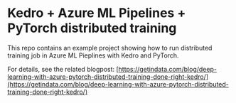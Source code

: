 # Kedro + Azure ML Pipelines + PyTorch distributed training
This repo contains an example project showing how to run distributed training job in Azure ML Pieplines with Kedro and PyTorch.

For details, see the related blogpost: [https://getindata.com/blog/deep-learning-with-azure-pytorch-distributed-training-done-right-kedro/](https://getindata.com/blog/deep-learning-with-azure-pytorch-distributed-training-done-right-kedro/)
